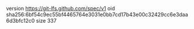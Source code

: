 version https://git-lfs.github.com/spec/v1
oid sha256:6bf54c9ec55bf4465764e3031e0bb7cd17b43e00c32429cc6e3daa6d3bfc12c0
size 337
